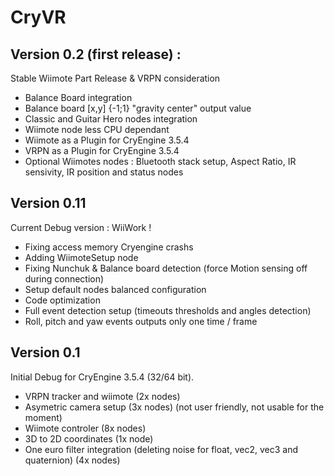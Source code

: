 CryVR
=======================


Version 0.2 (first release)  :
-----------------

Stable Wiimote Part Release & VRPN consideration

- Balance Board integration
- Balance board [x,y] {-1;1} "gravity center" output value
- Classic and Guitar Hero nodes integration
- Wiimote node less CPU dependant
- Wiimote as a Plugin for CryEngine 3.5.4
- VRPN as a Plugin for CryEngine 3.5.4
- Optional Wiimotes nodes : Bluetooth stack setup, Aspect Ratio, IR sensivity, IR position and status nodes


Version 0.11 
-----------------

Current Debug version : WiiWork !

- Fixing access memory Cryengine crashs
- Adding WiimoteSetup node 
- Fixing Nunchuk & Balance board detection (force Motion sensing off during connection)
- Setup default nodes balanced configuration
- Code optimization
- Full event detection setup (timeouts thresholds and angles detection)
- Roll, pitch and yaw events outputs only one time / frame


Version 0.1 
----------------------

Initial Debug for CryEngine 3.5.4 (32/64 bit).

- VRPN tracker and wiimote (2x nodes) 
- Asymetric camera setup (3x nodes) (not user friendly, not usable for the moment)
- Wiimote controler (8x nodes)
- 3D to 2D coordinates (1x node) 
- One euro filter integration (deleting noise for float, vec2, vec3 and quaternion) (4x nodes)
